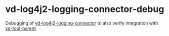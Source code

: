 # vd-log4j2-logging-connector-debug

Debugging of [vd-log4j2-logging-connector](https://github.com/voomdoon/vd-log4j2-logging-connector) to also verify integration with [vd-tool-parent](https://github.com/voomdoon/vd-tool-parent).
